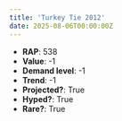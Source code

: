 ```yaml
---
title: 'Turkey Tie 2012'
date: 2025-08-06T00:00:00Z
---
```

- **RAP**: 538
- **Value**: -1
- **Demand level**: -1
- **Trend**: -1
- **Projected?**: True
- **Hyped?**: True
- **Rare?**: True
